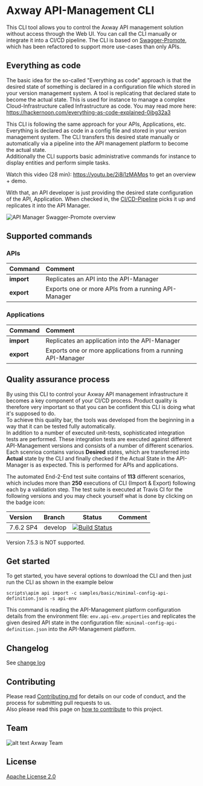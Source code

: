 # Axway API-Management CLI

This CLI tool allows you to control the Axway API management solution without access through the Web UI. You can call the CLI manually or integrate it into a CI/CD pipeline. The CLI is based on [Swagger-Promote](https://github.com/Axway-API-Management-Plus/apimanager-swagger-promote), which has been refactored to support more use-cases than only APIs.

## Everything as code
The basic idea for the so-called "Everything as code" approach is that the desired state of something is declared in a configuration file which stored in your version management system. A tool is replicating that declared state to become the actual state. This is used for instance to manage a complex Cloud-Infrastructure called Infrastructure as code. You may read more here: https://hackernoon.com/everything-as-code-explained-0ibg32a3  
  
This CLI is following the same approach for your APIs, Applications, etc. Everything is declared as code in a config file and stored in your version management system. The CLI transfers this desired state manually or automatically via a pipeline into the API management platform to become the actual state.  
Additionally the CLI supports basic administrative commands for instance to display entities and perform simple tasks.  

Watch this video (28 min): https://youtu.be/2i8i1zMAMps to get an overview + demo.

With that, an API developer is just providing the desired state configuration of the API, Application. When checked in, the [CI/CD-Pipeline](https://github.com/Axway-API-Management-Plus/apim-cli/wiki/9.-Jenkins-Integration-with-GitHub-&-Bitbucket) picks it up and replicates it into the API Manager. 

![API Manager Swagger-Promote overview](https://github.com/Axway-API-Management-Plus/apim-cli/blob/develop/misc/images/apimanager-swagger-promote-overview.png )

## Supported commands

### APIs 
| Command       | Comment | 
| :---        | :---  |
|**import**|Replicates an API into the API-Manager |  
|**export**|Exports one or more APIs from a running API-Manager |  

### Applications
| Command       | Comment | 
| :---        | :---  |
|**import**|Replicates an application into the API-Manager |  
|**export**|Exports one or more applications from a running API-Manager | 

## Quality assurance process
By using this CLI to control your Axway API management infrastructure it becomes a key component of your CI/CD process. Product quality is therefore very important so that you can be confident this CLI is doing what it's supposed to do.  
To achieve this quality bar, the tools was developed from the beginning in a way that it can be tested fully automatically.  
In addition to a number of executed unit-tests, sophisticated integration tests are performed. These integration tests are executed against different API-Management versions and consists of a number of different scenarios. Each scenrioa contains various __Desired__ states, which are transferred into __Actual__ state by the CLI and finally checked if the Actual State in the API-Manager is as expected. This is performed for APIs and applications.   

The automated End-2-End test suite contains of __113__ different scenarios, which includes more than __250__ executions of CLI (Import & Export) following each by a validation step. The test suite is executed at Travis CI for the following versions and you may check yourself what is done by clicking on the badge icon:  

| Version       | Branch               | Status | Comment | 
| :---          | :---                 | :---:  | :--- |
| 7.6.2 SP4     | develop  | [![Build Status](https://travis-ci.org/Axway-API-Management-Plus/apim-cli.svg?branch=develop)](https://travis-ci.org/Axway-API-Management-Plus/apim-cli/branches)||

Version 7.5.3 is NOT supported.  

## Get started

To get started, you have several options to download the CLI and then just run the CLI as shown in the example below

```
scripts\apim api import -c samples/basic/minimal-config-api-definition.json -s api-env
```
This command is reading the API-Management platform configuration details from the environment file: `env.api-env.properties` and replicates the given desired API state in the configuration file: `minimal-config-api-definition.json` into the API-Management platform. 

## Changelog
See [change log](CHANGELOG.md)

## Contributing

Please read [Contributing.md](https://github.com/Axway-API-Management-Plus/Common/blob/master/Contributing.md) for details on our code of conduct, and the process for submitting pull requests to us.  
Also please read this page on [how to contribute](https://github.com/Axway-API-Management-Plus/apimanager-swagger-promote/wiki/7.1-Contribute-to-this-project) to this project.

## Team

![alt text][Axwaylogo] Axway Team

[Axwaylogo]: https://github.com/Axway-API-Management/Common/blob/master/img/AxwayLogoSmall.png  "Axway logo"


## License
[Apache License 2.0](/LICENSE)
